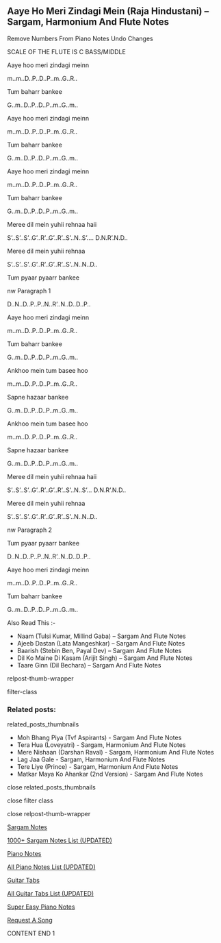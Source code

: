 
## Aaye Ho Meri Zindagi Mein (Raja Hindustani) – Sargam, Harmonium And Flute Notes

Remove Numbers From Piano Notes
Undo Changes

SCALE OF THE FLUTE IS C BASS/MIDDLE

Aaye hoo meri zindagi meinn

m..m..D..P..D..P..m..G..R..

Tum baharr bankee

G..m..D..P..D..P..m..G..m..

Aaye hoo meri zindagi meinn

m..m..D..P..D..P..m..G..R..

Tum baharr bankee

G..m..D..P..D..P..m..G..m..

Aaye hoo meri zindagi meinn

m..m..D..P..D..P..m..G..R..

Tum baharr bankee

G..m..D..P..D..P..m..G..m..

Meree dil mein yuhii rehnaa haii

S’..S’..S’..G’..R’..G’..R’..S’..N..S’…. D.N.R’.N.D..

Meree dil mein yuhii rehnaa

S’..S’..S’..G’..R’..G’..R’..S’..N..N..D..

Tum pyaar pyaarr bankee

nw Paragraph 1

D..N..D..P..P..N..R’..N..D..D..P..

Aaye hoo meri zindagi meinn

m..m..D..P..D..P..m..G..R..

Tum baharr bankee

G..m..D..P..D..P..m..G..m..

Ankhoo mein tum basee hoo

m..m..D..P..D..P..m..G..R..

Sapne hazaar bankee

G..m..D..P..D..P..m..G..m..

Ankhoo mein tum basee hoo

m..m..D..P..D..P..m..G..R..

Sapne hazaar bankee

G..m..D..P..D..P..m..G..m..

Meree dil mein yuhii rehnaa haii

S’..S’..S’..G’..R’..G’..R’..S’..N..S’… D.N.R’.N.D..

Meree dil mein yuhii rehnaa

S’..S’..S’..G’..R’..G’..R’..S’..N..N..D..

nw Paragraph 2

Tum pyaar pyaarr bankee

D..N..D..P..P..N..R’..N..D..D..P..

Aaye hoo meri zindagi meinn

m..m..D..P..D..P..m..G..R..

Tum baharr bankee

G..m..D..P..D..P..m..G..m..

Also Read This :-

* Naam (Tulsi Kumar, Millind Gaba) – Sargam And Flute Notes
* Ajeeb Dastan (Lata Mangeshkar) – Sargam And Flute Notes
* Baarish (Stebin Ben, Payal Dev) – Sargam And Flute Notes
* Dil Ko Maine Di Kasam (Arijit Singh) – Sargam And Flute Notes
* Taare Ginn (Dil Bechara) – Sargam And Flute Notes

relpost-thumb-wrapper

filter-class

### Related posts:

related_posts_thumbnails

* Moh Bhang Piya (Tvf Aspirants) - Sargam And Flute Notes
* Tera Hua (Loveyatri) - Sargam, Harmonium And Flute Notes
* Mere Nishaan (Darshan Raval) - Sargam, Harmonium And Flute Notes
* Lag Jaa Gale - Sargam, Harmonium And Flute Notes
* Tere Liye (Prince) - Sargam, Harmonium And Flute Notes
* Matkar Maya Ko Ahankar (2nd Version) - Sargam And Flute Notes

close related_posts_thumbnails

close filter class

close relpost-thumb-wrapper

[Sargam Notes](https://www.notationsworld.com/sargam-notes.html)

[1000+ Sargam Notes List (UPDATED)](https://www.notationsworld.com/all-songs-list-sargam-notes.html)

[Piano Notes](https://www.notationsworld.com/piano-notes.html)

[All Piano Notes List (UPDATED)](https://www.notationsworld.com/all-songs-list-piano-notes.html)

[Guitar Tabs](https://www.notationsworld.com/guitar-tabs.html)

[All Guitar Tabs List (UPDATED)](https://www.notationsworld.com/all-songs-list-guitar-tabs.html)

[Super Easy Piano Notes](https://studywall.in/)

[Request A Song](https://www.notationsworld.com/request-a-song.html)

CONTENT END 1

